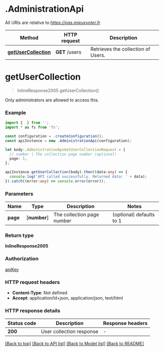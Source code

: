 # .AdministrationApi

All URIs are relative to *https://oas.mieuxvoter.fr*

Method | HTTP request | Description
------------- | ------------- | -------------
[**getUserCollection**](AdministrationApi.md#getUserCollection) | **GET** /users | Retrieves the collection of Users.


# **getUserCollection**
> InlineResponse2005 getUserCollection()

Only administrators are allowed to access this.

### Example


```typescript
import {  } from '';
import * as fs from 'fs';

const configuration = .createConfiguration();
const apiInstance = new .AdministrationApi(configuration);

let body:.AdministrationApiGetUserCollectionRequest = {
  // number | The collection page number (optional)
  page: 1,
};

apiInstance.getUserCollection(body).then((data:any) => {
  console.log('API called successfully. Returned data: ' + data);
}).catch((error:any) => console.error(error));
```


### Parameters

Name | Type | Description  | Notes
------------- | ------------- | ------------- | -------------
 **page** | [**number**] | The collection page number | (optional) defaults to 1


### Return type

**InlineResponse2005**

### Authorization

[apiKey](README.md#apiKey)

### HTTP request headers

 - **Content-Type**: Not defined
 - **Accept**: application/ld+json, application/json, text/html


### HTTP response details
| Status code | Description | Response headers |
|-------------|-------------|------------------|
**200** | User collection response |  -  |

[[Back to top]](#) [[Back to API list]](README.md#documentation-for-api-endpoints) [[Back to Model list]](README.md#documentation-for-models) [[Back to README]](README.md)


